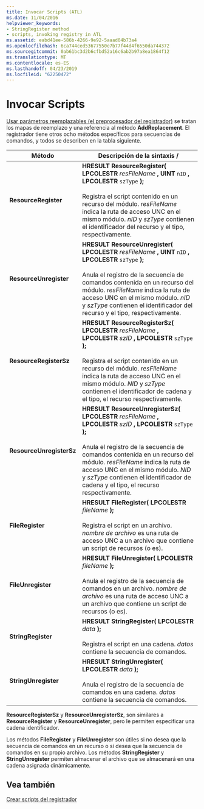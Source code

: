 ```yaml
---
title: Invocar Scripts (ATL)
ms.date: 11/04/2016
helpviewer_keywords:
- StringRegister method
- scripts, invoking registry in ATL
ms.assetid: eabd41ee-586b-4266-9e92-5aaad04b73a4
ms.openlocfilehash: 6ca744ced53677550e7b77f44d4f6550da744372
ms.sourcegitcommit: 0ab61bc3d2b6cfbd52a16c6ab2b97a8ea1864f12
ms.translationtype: MT
ms.contentlocale: es-ES
ms.lasthandoff: 04/23/2019
ms.locfileid: "62250472"
---
```

# <a name="invoking-scripts"></a>Invocar Scripts

[Usar parámetros reemplazables (el preprocesador del registrador)](../atl/using-replaceable-parameters-the-registrar-s-preprocessor.md) se tratan los mapas de reemplazo y una referencia al método **AddReplacement**. El registrador tiene otros ocho métodos específicos para secuencias de comandos, y todos se describen en la tabla siguiente.

|Método|Descripción de la sintaxis /|
|------------|-------------------------|
|**ResourceRegister**|**HRESULT ResourceRegister( LPCOLESTR**  *resFileName* **, UINT**  `nID` **, LPCOLESTR**  `szType` **);**<br /><br /> Registra el script contenido en un recurso del módulo. *resFileName* indica la ruta de acceso UNC en el mismo módulo. *nID* y *szType* contienen el identificador del recurso y el tipo, respectivamente.|
|**ResourceUnregister**|**HRESULT ResourceUnregister( LPCOLESTR**  *resFileName* **, UINT**  `nID` **, LPCOLESTR**  `szType` **);**<br /><br /> Anula el registro de la secuencia de comandos contenida en un recurso del módulo. *resFileName* indica la ruta de acceso UNC en el mismo módulo. *nID* y *szType* contienen el identificador del recurso y el tipo, respectivamente.|
|**ResourceRegisterSz**|**HRESULT ResourceRegisterSz( LPCOLESTR**  *resFileName* **, LPCOLESTR**  *szID* **, LPCOLESTR**  `szType` **);**<br /><br /> Registra el script contenido en un recurso del módulo. *resFileName* indica la ruta de acceso UNC en el mismo módulo. *NID* y *szType* contienen el identificador de cadena y el tipo, el recurso respectivamente.|
|**ResourceUnregisterSz**|**HRESULT ResourceUnregisterSz( LPCOLESTR**  *resFileName* **, LPCOLESTR**  *szID* **, LPCOLESTR**  `szType` **);**<br /><br /> Anula el registro de la secuencia de comandos contenida en un recurso del módulo. *resFileName* indica la ruta de acceso UNC en el mismo módulo. *NID* y *szType* contienen el identificador de cadena y el tipo, el recurso respectivamente.|
|**FileRegister**|**HRESULT FileRegister( LPCOLESTR**  *fileName*  **);**<br /><br /> Registra el script en un archivo. *nombre de archivo* es una ruta de acceso UNC a un archivo que contiene un script de recursos (o es).|
|**FileUnregister**|**HRESULT FileUnregister( LPCOLESTR**  *fileName*  **);**<br /><br /> Anula el registro de la secuencia de comandos en un archivo. *nombre de archivo* es una ruta de acceso UNC a un archivo que contiene un script de recursos (o es).|
|**StringRegister**|**HRESULT StringRegister( LPCOLESTR**  *data*  **);**<br /><br /> Registra el script en una cadena. *datos* contiene la secuencia de comandos.|
|**StringUnregister**|**HRESULT StringUnregister( LPCOLESTR**  *data*  **);**<br /><br /> Anula el registro de la secuencia de comandos en una cadena. *datos* contiene la secuencia de comandos.|

**ResourceRegisterSz** y **ResourceUnregisterSz**, son similares a **ResourceRegister** y **ResourceUnregister**, pero le permiten especificar una cadena identificador.

Los métodos **FileRegister** y **FileUnregister** son útiles si no desea que la secuencia de comandos en un recurso o si desea que la secuencia de comandos en su propio archivo. Los métodos **StringRegister** y **StringUnregister** permiten almacenar el archivo que se almacenará en una cadena asignada dinámicamente.

## <a name="see-also"></a>Vea también

[Crear scripts del registrador](../atl/creating-registrar-scripts.md)
